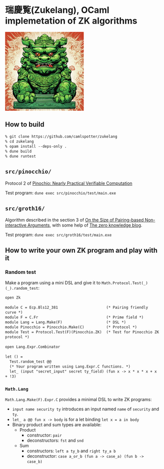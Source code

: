 # 瑞慶覧(Zukelang), OCaml implemetation of ZK algorithms

![](docs/green-shisa-25.png)

## How to build

```
% git clone https://github.com/camlspotter/zukelang
% cd zukelang
% opam install --deps-only .
% dune build
% dune runtest
```

## `src/pinocchio/`

Protocol 2 of [Pinochio: Nearly Practical Verifiable Computation](https://eprint.iacr.org/2013/279.pdf) 

Test program: `dune exec src/pinocchio/test/main.exe`

## `src/groth16/`

Algorithm described in the section 3 of 
[On the Size of Pairing-based Non-interactive Arguments](https://eprint.iacr.org/2016/260.pdf),
with some help of [The zero knowledge blog](https://www.zeroknowledgeblog.com/index.php/groth16).

Test program: `dune exec src/groth16/test/main.exe`

## How to write your own ZK program and play with it

### Random test

Make a program using a mini DSL and give it to `Math.Protocol.Test(_)(_).random_test`:

```
open Zk

module C = Ecp.Bls12_381                      (* Pairing friendly curve *)
module F = C.Fr                               (* Prime field *)
module Lang = Lang.Make(F)                    (* DSL *)
module Pinocchio = Pinocchio.Make(C)          (* Protocol *)
module Test = Protocol.Test(F)(Pinocchio.ZK)  (* Test for Pinocchio ZK protocol *)

open Lang.Expr.Combinator

let () =
  Test.random_test @@ 
  (* Your program written using Lang.Expr.C functions. *)
  let_ (input "secret_input" secret ty_field) (fun x -> x * x * x + x + !3)
```


### `Math.Lang`

`Math.Lang.Make(F).Expr.C` provides a minimal DSL to write ZK programs:

- `input name security ty` introduces an input named `name` of `security` and `ty`.
- `let_ a @@ fun x -> body` is for a let binding `let x = a in body`
- Binary product and sum types are available:
  - Product
    - constructor: `pair`
    - deconstructors: `fst` and `snd`
  - Sum
    - constructors: `left a ty_b` and `right ty_a b`
	- deconstructor: `case a_or_b (fun a -> case_a) (fun b -> case_b)`
